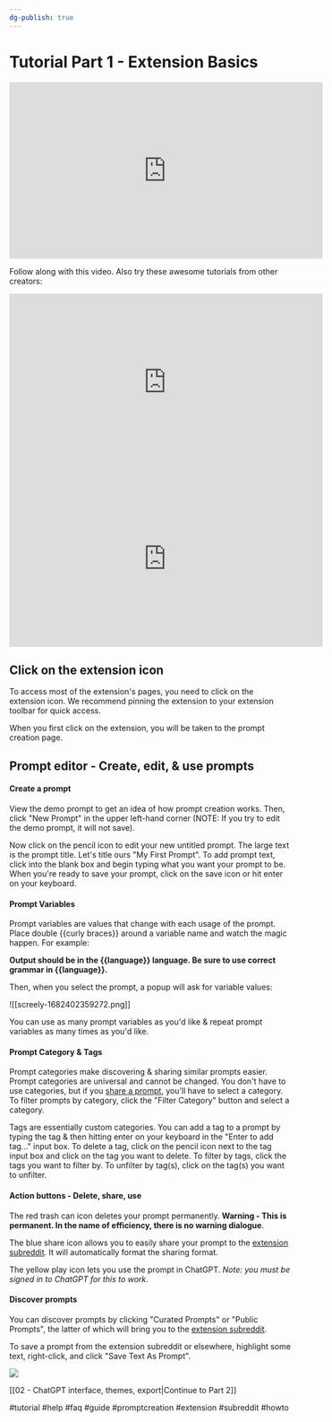 ```yaml
---
dg-publish: true
---
```

# Tutorial Part 1 - Extension Basics

<iframe width="560" height="315" src="https://www.youtube-nocookie.com/embed/eboVpzh8Qbc" title="YouTube video player" frameborder="0" allow="accelerometer; autoplay; clipboard-write; encrypted-media; gyroscope; picture-in-picture; web-share" allowfullscreen></iframe>

Follow along with this video. Also try these awesome tutorials from other creators:

<iframe width="560" height="315" src="https://www.youtube-nocookie.com/embed/nNxXMfeSjM4?start=570" title="YouTube video player" frameborder="0" allow="accelerometer; autoplay; clipboard-write; encrypted-media; gyroscope; picture-in-picture; web-share" allowfullscreen></iframe>

<iframe width="560" height="315" src="https://www.youtube-nocookie.com/embed/HE-XwN_qQ_c?start=445" title="YouTube video player" frameborder="0" allow="accelerometer; autoplay; clipboard-write; encrypted-media; gyroscope; picture-in-picture; web-share" allowfullscreen></iframe>

## Click on the extension icon 
To access most of the extension's pages, you need to click on the extension icon. We  recommend pinning the extension to your extension toolbar for quick access. 

When you first click on the extension, you will be taken to the prompt creation page. 

## Prompt editor - Create, edit, & use prompts

#### Create a prompt
View the demo prompt to get an idea of how prompt creation works. Then, click "New Prompt" in the upper left-hand corner (NOTE: If you try to edit the demo prompt, it will not save).  

Now click on the pencil icon to edit your new untitled prompt. The large text is the prompt title. 
Let's title ours "My First Prompt". To add prompt text, click into the blank box and begin typing what you want your prompt to be. When you're ready to save your prompt, click on the save icon or hit enter on your keyboard. 

#### Prompt Variables 
Prompt variables are values that change with each usage of the prompt. Place double \{\{curly braces\}\} around a variable name and watch the magic happen.  For example:

**Output should be in the \{\{language\}\} language. Be sure to use correct grammar in \{\{language\}\}.**

Then, when you select the prompt, a popup will ask for variable values: 

![[screely-1682402359272.png]]

You can use as many prompt variables as you'd like & repeat prompt variables as many times as you'd like. 

#### Prompt Category & Tags
Prompt categories make discovering & sharing similar prompts easier. Prompt categories are universal and cannot be changed. You don't have to use categories, but if you [share a prompt](https://www.reddit.com/r/ChatGPTPromptGenius/), you'll have to select a category. To filter prompts by category, click the "Filter Category" button and select a category.

Tags are essentially custom categories. You can add a tag to a prompt by typing the tag & then hitting enter on your keyboard in the "Enter to add tag..." input box. To delete a tag, click on the pencil icon next to the tag input box and click on the tag you want to delete. To filter by tags, click the tags you want to filter by. To unfilter by tag(s), click on the tag(s) you want to unfilter. 

#### Action buttons - Delete, share, use
The red trash can icon deletes your prompt permanently. **Warning - This is permanent. In the name of efficiency, there is no warning dialogue**. 

The blue share icon allows you to easily share your prompt to the [extension subreddit](https://www.reddit.com/r/ChatGPTPromptGenius/). It will automatically format the sharing format. 

The yellow play icon lets you use the prompt in ChatGPT. *Note: you must be signed in to ChatGPT for this to work.*

#### Discover prompts
You can discover prompts by clicking "Curated Prompts" or "Public Prompts", the latter of which will bring you to the [extension subreddit](https://www.reddit.com/r/ChatGPTPromptGenius/). 

To save a prompt from the extension subreddit or elsewhere, highlight some text, right-click, and click "Save Text As Prompt". 

<img src="https://github.com/benf2004/ChatGPT-Prompt-Genius/raw/master/public/images/RightClickSave.webp">

[[02 - ChatGPT interface, themes, export|Continue to Part 2]]

#tutorial #help #faq #guide #promptcreation #extension #subreddit #howto 
